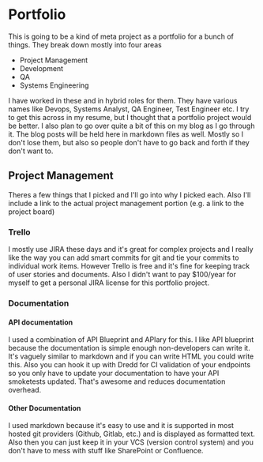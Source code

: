 # Portfolio

This is going to be a kind of meta project as a portfolio for a bunch of things. They break down mostly into four areas
- Project Management
- Development
- QA
- Systems Engineering

I have worked in these and in hybrid roles for them. They have various names like Devops, Systems Analyst, QA Engineer, Test Engineer etc. I try to get this across in my resume, but I thought that a portfolio project would be better. I also plan to go over quite a bit of this on my blog as I go through it. The blog posts will be held here in markdown files as well. Mostly so I don't lose them, but also so people don't have to go back and forth if they don't want to.

## Project Management

Theres a few things that I picked and I'll go into why I picked each. Also I'll include a link to the actual project management portion (e.g. a link to the project board)

### Trello

I mostly use JIRA these days and it's great for complex projects and I really like the way you can add smart commits for git and tie your commits to individual work items. However Trello is free and it's fine for keeping track of user stories and documents. Also I didn't want to pay $100/year for myself to get a personal JIRA license for this portfolio project. 

### Documentation

#### API documentation

I used a combination of API Blueprint and APIary for this. I like API blueprint because the documentation is simple enough non-developers can write it. It's vaguely similar to markdown and if you can write HTML you could write this. Also you can hook it up with Dredd for CI validation of your endpoints so you only have to update your documentation to have your API smoketests updated. That's awesome and reduces documentation overhead.

#### Other Documentation

I used markdown because it's easy to use and it is supported in most hosted git providers (Github, Gitlab, etc.) and is displayed as formatted text. Also then you can just keep it in your VCS (version control system) and you don't have to mess with stuff like SharePoint or Confluence. 